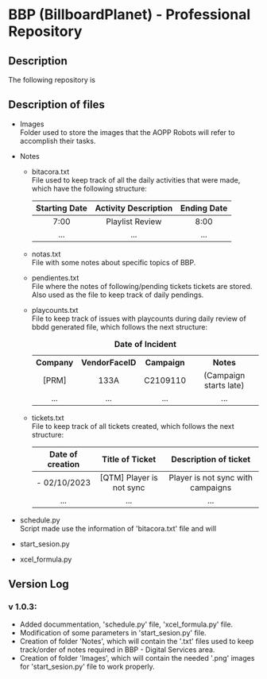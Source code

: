 # BBP (BillboardPlanet) - Professional Repository
## Description
The following repository is 

## Description of files
- Images  
Folder used to store the images that the AOPP Robots will refer to accomplish their tasks.
- Notes
    - bitacora.txt  
    File used to keep track of all the daily activities that were made, which have the following structure: 

        | Starting Date | Activity Description | Ending Date |
        | :---: | :---: | :---: |
        | 7:00  | Playlist Review | 8:00 |
        | ...  | ... | ... |

        
    - notas.txt  
    File with some notes about specific topics of BBP.
    - pendientes.txt  
    File where the notes of following/pending tickets tickets are stored. Also used as the file to keep track of daily pendings.
    - playcounts.txt  
    File to keep track of issues with playcounts during daily review of bbdd generated file, which follows the next structure:
        <table style="text-align:center;">
            <caption><b>Date of Incident</b></caption>
            <tr>
                <th>Company</th>
                <th>VendorFaceID</th>
                <th>Campaign</th>
                <th>Notes</th>
            </tr>
            <tr>
                <td>[PRM]</td>
                <td>133A</td>
                <td>C2109110</td>
                <td>(Campaign starts late)</td>
            </tr>
            <tr>
                <td>...</td>
                <td>...</td>
                <td>...</td>
                <td>...</td>
            </tr>
        </table>

    - tickets.txt  
    File to keep track of all tickets created, which follows the next structure:
        
        | Date of creation | Title of Ticket | Description of ticket |
        | :---: | :---: | :---: |
        | - 02/10/2023  | [QTM] Player is not sync | Player is not sync with campaigns |
        | ...  | ... | ... |

- schedule.py  
Script made use the information of 'bitacora.txt' file and will 

- start_sesion.py  


- xcel_formula.py  



## Version Log
### v 1.0.3:
- Added docummentation, 'schedule.py' file, 'xcel_formula.py' file.
- Modification of some parameters in 'start_sesion.py' file.
- Creation of folder 'Notes', which will contain the '.txt' files used to keep track/order of notes required in BBP - Digital Services area. 
- Creation of folder 'Images', which will contain the needed '.png' images for 'start_sesion.py' file to work properly.